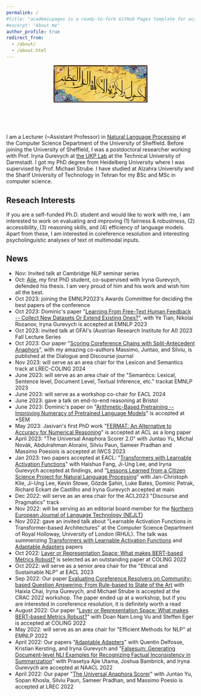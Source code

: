 ```yaml
---
permalink: /
#title: "academicpages is a ready-to-fork GitHub Pages template for academic personal websites"
#excerpt: "About me"
author_profile: true
redirect_from: 
  - /about/
  - /about.html
---
```


<div style="text-align: center; margin-bottom: 80px;">
  <img src="BesmAllah.png" alt="BesmAllah" style="max-width: 50%; height: auto;">
</div>



I am a Lecturer (~Assistant Professor) in [Natural Language Processing](https://www.sheffield.ac.uk/dcs/research/groups/natural-language-processing) at the Computer Science Department of the University of Sheffield.
Before joining the University of Sheffield, I was a postdoctoral researcher working with Prof. Iryna Gurevych at [the UKP Lab](https://www.informatik.tu-darmstadt.de/ukp/ukp_home/index.en.jsp) at the Technical University of Darmstadt. I got my PhD degree from Heidelberg University where I was supervised by Prof. Michael Strube. I have studied at Alzahra University and the Sharif University of Technology in Tehran for my BSc and MSc in computer science. 



Reseach Interests
------
If you are a self-funded Ph.D. student and would like to work with me, I am interested to work on evaluating and improving (1) fairness & robustness, (2) accessibility, (3) reasoning skills, and (4) efficiency of language models. 
Apart from these, I am interested in coreference resolution and interesting psycholinguistic analyses of text ot multimodal inputs. 


News
------
- Nov: Invited talk at Cambridge NLP seminar series
- Oct: [Ajie](https://putama.github.io/), my first PhD student, co-supervised with Iryna Gurevych, defended his thesis. I am very proud of him and his work and wish him all the best.
- Oct 2023: joining the EMNLP2023's Awards Committee for deciding the best papers of the conference
- Oct 2023: Dominic's paper "[Learning From Free-Text Human Feedback -- Collect New Datasets Or Extend Existing Ones?](https://arxiv.org/abs/2310.15758)", with Ye Tian, Nikolai Rozanov, Iryna Gurevych is accepted at EMNLP 2023
- Oct 2023:  invited talk at OFAI's (Austrian Research Institute for AI) 2023 Fall Lecture Series
- Oct 2023:  Our paper "[Scoring Coreference Chains with Split-Antecedent Anaphors](https://journals.uic.edu/ojs/index.php/dad/article/view/12660)", with my amazing co-authors Massimo, Juntao, and Silviu, is published at the Dialogue and Discourse journal
- Nov 2023:  will serve as an area chair for the Lexicon and Semantics track at LREC-COLING 2024
- June 2023: will serve as an area chair of the "Semantics: Lexical, Sentence level, Document Level, Textual Inference, etc." trackat EMNLP 2023
- June 2023: will serve as a workshop co-chair for EACL 2024 
- June 2023: gave a talk on end-to-end reasoning at Bristol
- June 2023: Dominic's paper on "[Arithmetic-Based Pretraining -- Improving Numeracy of Pretrained Language Models](https://arxiv.org/abs/2205.06733)" is accepted at *SEM
- May 2023: Jasivan's first PhD work "[FERMAT: An Alternative to Accuracy for Numerical Reasoning](https://arxiv.org/abs/2305.17491)" is accepted at ACL as a long paper
- April 2023: "The Universal Anaphora Scorer 2.0" with Juntao Yu, Michal Novák, Abdulrahman Aloraini, Silviu Paun, Sameer Pradhan and Massimo Poesiois is accepted at IWCS 2023
- Jan 2023: two papers accepted at EACL: "[Transformers with Learnable Activation Functions](https://aclanthology.org/2023.findings-eacl.181/)" with Haishuo Fang, Ji-Ung Lee, and Iryna Gurevych accepted at findings, and "[Lessons Learned from a Citizen Science Project for Natural Language Processing](https://aclanthology.org/2023.eacl-main.261/)" with Jan-Christoph Klie, Ji-Ung Lee, Kevin Stowe, Gözde Şahin, Luke Bates, Dominic Petrak, Richard Eckart de Castilho and Iryna Gurevych accepted at main
- Dec 2022: will serve as an area chair for the ACL2023 "Discourse and Pragmatics" track
- Nov 2022: will be serving as an editorial board member for the [Northern European Journal of Language Technology (NEJLT)](https://www.nejlt.org)
- Nov 2022: gave an invited talk about "Learnable Activation Functions in Transformer-based Architectures" at the Computer Science Department of Royal Holloway, University of London (RHUL). The talk was summerizing [Transformers with Learnable Activation Functions](https://arxiv.org/abs/2208.14111) and [Adaptable Adapters](https://aclanthology.org/2022.naacl-main.274/) papers
- Oct 2022: [Layer or Representation Space: What makes BERT-based Metrics Robust?](https://aclanthology.org/2022.coling-1.300/) is selected as an outstanding paper at COLING 2022
- Oct  2022: will serve as a senior area chair for the "Ethical and Sustainable NLP" at EACL 2023
- Sep      2022: Our paper [Evaluating Coreference Resolvers on Community-based Question Answering: From Rule-based to State of the Art](https://aclanthology.org/2022.crac-1.7/) with Haixia Chai, Iryna Gurevych, and Michael Strube is accepted at the CRAC 2022 workshop. The paper ended up at a workshop, but if you are interested in coreference resolution, it is definitely worth a read
- August   2022: Our paper "[Layer or Representation Space: What makes BERT-based Metrics Robust?](https://aclanthology.org/2022.coling-1.300/)" with Doan Nam Long Vu and Steffen Eger is accepted at COLING 2022
- May      2022: will serve as an area chair for "Efficient Methods for NLP" at EMNLP 2022
- April    2022: Our papers "[Adaptable Adapters](https://aclanthology.org/2022.naacl-main.274/)" with Quentin Delfosse, Kristian Kersting, and Iryna Gurevych and "[Falsesum: Generating Document-level NLI Examples for Recognizing Factual Inconsistency in Summarization](https://aclanthology.org/2022.naacl-main.199/)" with Prasetya Ajie Utama, Joshua Bambrick, and Iryna Gurevych are accepted at NAACL 2022
- April    2022: Our paper "[The Universal Anaphora Scorer](https://aclanthology.org/2022.lrec-1.521/)" with Juntao Yu, Sopan Khosla, Silviu Paun, Sameer Pradhan, and Massimo Poesio is accepted at LREC 2022
